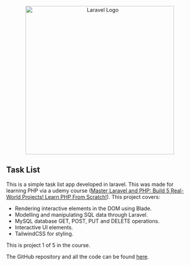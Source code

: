 <p align="center"><a href="https://laravel.com" target="_blank"><img src="https://raw.githubusercontent.com/laravel/art/master/logo-lockup/5%20SVG/2%20CMYK/1%20Full%20Color/laravel-logolockup-cmyk-red.svg" width="400" alt="Laravel Logo"></a></p>

## Task List

This is a simple task list app developed in laravel. This was made for learning PHP via a udemy course (<a href="https://www.udemy.com/course/laravel-beginner-fundamentals/">Master Laravel and PHP: Build 5 Real-World Projects! Learn PHP From Scratch!</a>). This project covers:

- Rendering interactive elements in the DOM using Blade.
- Modelling and manipulating SQL data through Laravel.
- MySQL database GET, POST, PUT and DELETE operations.
- Interactive UI elements.
- TailwindCSS for styling.

This is project 1 of 5 in the course.

The GitHub repository and all the code can be found <a href="https://github.com/perriDplatypus/task-list">here</a>.